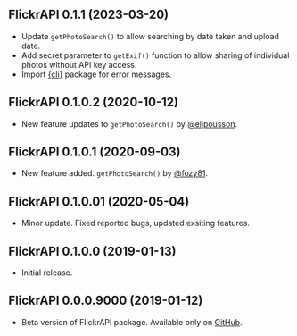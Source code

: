 ## FlickrAPI 0.1.1 (2023-03-20)
* Update `getPhotoSearch()` to allow searching by date taken and upload date.
* Add secret parameter to `getExif()` function to allow sharing of individual photos without API key access.
* Import [{cli}](https://github.com/r-lib/cli) package for error messages.

## FlickrAPI 0.1.0.2 (2020-10-12)

* New feature updates to `getPhotoSearch()` by [@elipousson](https://github.com/elipousson).

## FlickrAPI 0.1.0.1 (2020-09-03)

* New feature added. `getPhotoSearch()` by [@fozy81](https://github.com/fozy81).

## FlickrAPI 0.1.0.01 (2020-05-04)

* Minor update. Fixed reported bugs, updated exsiting features.

## FlickrAPI 0.1.0.0 (2019-01-13)

* Initial release.

## FlickrAPI 0.0.0.9000 (2019-01-12)

* Beta version of FlickrAPI package. Available only on [GitHub](https://github.com/koki25ando/FlickrAPI).
